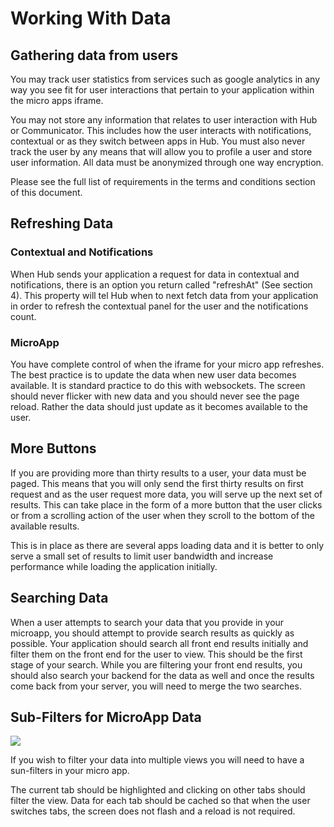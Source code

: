 # Working With Data

## Gathering data from users

You may track user statistics from services such as google analytics in any way you see fit for user interactions that pertain to your application within the micro apps iframe.

You may not store any information that relates to user interaction with Hub or Communicator. This includes how the user interacts with notifications, contextual or as they switch between apps in Hub. You must also never track the user by any means that will allow you to profile a user and store user information. All data must be anonymized through one way encryption.

Please see the full list of requirements in the terms and conditions section of this document.

## Refreshing Data

### Contextual and Notifications

When Hub sends your application a request for data in contextual and notifications, there is an option you return called "refreshAt" (See section 4). This property will tel Hub when to next fetch data from your application in order to refresh the contextual panel for the user and the notifications count.

### MicroApp

You have complete control of when the iframe for your micro app refreshes. The best practice is to update the data when new user data becomes available. It is standard practice to do this with websockets. The screen should never flicker with new data and you should never see the page reload. Rather the data should just update as it becomes available to the user.

## More Buttons

If you are providing more than thirty results to a user, your data must be paged. This means that you will only send the first thirty results on first request and as the user request more data, you will serve up the next set of results. This can take place in the form of a more button that the user clicks or from a scrolling action of the user when they scroll to the bottom of the available results.

This is in place as there are several apps loading data and it is better to only serve a small set of results to limit user bandwidth and increase performance while loading the application initially.

## Searching Data

When a user attempts to search your data that you provide in your microapp, you should attempt to provide search results as quickly as possible. Your application should search all front end results initially and filter them on the front end for the user to view. This should be the first  stage of your search. While you are filtering your front end results, you should also search your backend for the data as well and once the results come back from your server, you will need to merge the two searches.

## Sub-Filters for MicroApp Data

![](https://raw.githubusercontent.com/BroadsoftLabs/BroadsoftExternalDocs/master/Hub/images/image11.png)

If you wish to filter your data into multiple views you will need to have a sun-filters in your micro app.

The current tab should be highlighted and clicking on other tabs should filter the view. Data for each tab should be cached so that when the user switches tabs, the screen does not flash and a reload is not required.
